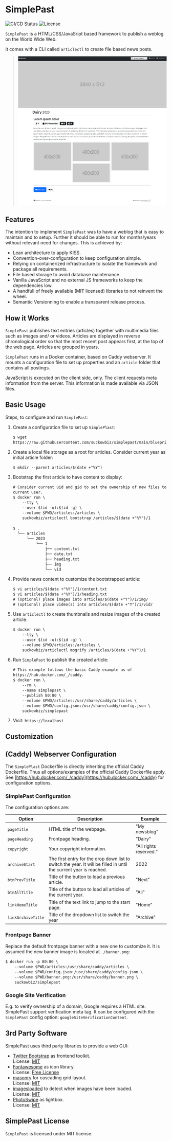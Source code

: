 # SimplePast

![CI/CD Status](https://img.shields.io/github/actions/workflow/status/suckowbiz/simplepast/publish.yml)
![License](https://img.shields.io/github/license/suckowbiz/simplepast)

`SimplePast` is a HTML/CSS/JavaSript based framework to publish a weblog on the World Wide Web.

It comes with a CLI called `articlectl` to create file based news posts.

> ![Screenshot](./screen.png)

## Features

The intention to implement `SimplePast` was to have a weblog that is easy to maintain and to setup. Further it should be able to run for months/years without relevant need for changes. This is achieved by:

- Lean architecture to apply KISS.
- Convention-over-configuration to keep configuration simple.
- Relying on containerized infrastructure to isolate the framework and package all requirements.
- File based storage to avoid database maintenance.
- Vanilla JavaScript and no external JS frameworks to keep the dependencies low. 
- A handfull of freely available (MIT licensed) libraries to not reinvent the wheel.
- Semantic Versionning to enable a transparent release process.

## How it Works

`SimplePast` publishes text entries (articles) together with multimedia files such as images and/ or videos. Articles are displayed in reverse chronological order so that the most recent post appears first, at the top of the web page. Articles are grouped in years.

`SimplePast` runs in a Docker container, based on Caddy webserver. It mounts a configuration file to set up properties and an `article` folder that contains all postings.

JavaScript is executed on the client side, only. The client requests meta information from the server. This information is made available via JSON files. 

## Basic Usage

Steps, to configure and run `SimplePast`:

1. Create a configuration file to set up `SimplePlast`:

   ```shell
   $ wget https://raw.githubusercontent.com/suckowbiz/simplepast/main/blueprints/config.json
   ```

1. Create a local file storage as a root for articles. Consider current year as initial article folder:

   ```shell
   $ mkdir --parent articles/$(date +"%Y")
   ```

1. Bootstrap the first article to have content to display:

   ```shell
   # Consider current uid and gid to set the ownership of new files to current user.
   $ docker run \
       --tty \
       --user $(id -u):$(id -g) \
       --volume $PWD/articles:/articles \
       suckowbiz/articlectl bootstrap /articles/$(date +"%Y")/1
   
   $ .
     └── articles
         └── 2023
             └── 1
                 ├── content.txt
                 ├── date.txt
                 ├── heading.txt
                 ├── img
                 └── vid
   ```

1. Provide news content to customize the bootstrapped article:

   ```shell
   $ vi articles/$(date +"%Y")/1/content.txt
   $ vi articles/$(date +"%Y")/1/heading.txt
   # (optional) place images into articles/$(date +"Y")/1/img/
   # (optional) place video(s) into articles/$(date +"Y")/1/vid/
   ```

1. Use `articlectl` to create thumbnails and resize images of the created article.

    ```shell
    $ docker run \
        --tty \
        --user $(id -u):$(id -g) \
        --volume $PWD/articles:/articles \
        suckowbiz/articlectl mogrify /articles/$(date +"%Y")/1
    ```

1. Run `SimplePast` to publish the created article:

   ```shell
   # This example follows the basic Caddy example as of https://hub.docker.com/_/caddy.
   $ docker run \
       --rm \
       --name simplepast \
       --publish 80:80 \
       --volume $PWD/articles:/usr/share/caddy/articles \
       --volume $PWD/config.json:/usr/share/caddy/config.json \
       suckowbiz/simplepast
   ```

1. Visit: `https://localhost`

## Customization

## (Caddy) Webserver Configuration

The `SimplePlast` Dockerfile is directly inheriting the official Caddy Dockerfile. Thus all options/examples of the official Caddy Dockerfile apply. See [https://hub.docker.com/_/caddy](https://hub.docker.com/_/caddy) for configuration options.

### SimplePast Configuration

The configuration options are:

| Option | Description | Example |
| ------ | ----------- | ------- |
| `pageTitle` | HTML title of the webpage. | "My newsblog" |
| `pageHeading` | Frontpage heading. | "Dairy" |
| `copyright` | Your copyright information. | "All rights reserved." |
| `archiveStart` | The first entry for the drop down list to switch the year. It will be filled in until the current year is reached. | 2022 |
| `btnPrevTitle` | Title of the button to load a previous article. | "Next" |
| `btnAllTitle` | Title of the button to load all articles of the current year. | "All" |
| `linkHomeTitle` | Title of the text link to jump to the start page. | "Home" |
| `linkArchiveTitle` | Title of the dropdown list to switch the year | "Archive" |

### Frontpage Banner

Replace the default frontpage banner with a new one to customize it. It is assumed the new banner image is located at `./banner.png`:

```shell
$ docker run -p 80:80 \
    --volume $PWD/articles:/usr/share/caddy/articles \
    --volume $PWD/config.json:/usr/share/caddy/config.json \
    --volume $PWD/banner.png:/usr/share/caddy/banner.png \
    suckowbiz/simplepast
```

### Google Site Verification

E.g. to verify ownership of a domain, Google requires a HTML site. SimplePast support verification meta tag. It can be configured with the `SimplePast` config option: `googleSiteVerificationContent`.

## 3rd Party Software

SimplePast uses third party libraries to provide a web GUI:

- [Twitter Bootstrap](https://getbootstrap.com/) as frontend toolkit.  
  License: [MIT](https://github.com/twbs/bootstrap/blob/main/LICENSE)
- [Fontawesome](https://fontawesome.com/) as icon library.  
  License: [Free License](https://fontawesome.com/license/free)
- [masonry](https://github.com/desandro/masonry) for cascading grid layout.  
  License: [MIT](https://desandro.mit-license.org/)
- [imagesloaded](https://github.com/desandro/imagesloaded) to detect when images have been loaded.  
  License: [MIT](https://desandro.mit-license.org/)
- [PhotoSwipe](https://github.com/dimsemenov/photoswipe) as lightbox.  
  License: [MIT](https://github.com/dimsemenov/PhotoSwipe/blob/master/LICENSE)

## SimplePast License

`SimplePast` is licensed under MIT license.
